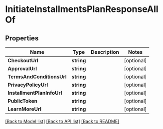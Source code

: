# InitiateInstallmentsPlanResponseAllOf

## Properties

Name | Type | Description | Notes
------------ | ------------- | ------------- | -------------
**CheckoutUrl** | **string** |  | [optional] 
**ApprovalUrl** | **string** |  | [optional] 
**TermsAndConditionsUrl** | **string** |  | [optional] 
**PrivacyPolicyUrl** | **string** |  | [optional] 
**InstallmentPlanInfoUrl** | **string** |  | [optional] 
**PublicToken** | **string** |  | [optional] 
**LearnMoreUrl** | **string** |  | [optional] 

[[Back to Model list]](../README.md#documentation-for-models) [[Back to API list]](../README.md#documentation-for-api-endpoints) [[Back to README]](../README.md)


